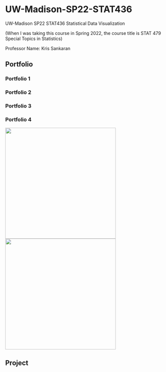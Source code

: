 # UW-Madison-SP22-STAT436
UW-Madison SP22 STAT436 Statistical Data Visualization

(When I was taking this course in Spring 2022, the course title is STAT 479 Special Topics in Statistics)

Professor Name: Kris Sankaran

## Portfolio
### Portfolio 1
### Portfolio 2
### Portfolio 3
### Portfolio 4
<p float="left">
  <img src="https://github.com/zwu363/UW-Madison-SP22-STAT436/blob/main/project/poster.pdf" width="350" />
  <img src="https://github.com/zwu363/UW-Madison-FA21-STAT451/blob/main/figure/flow_mf.png" width="350" />
</p>

## Project
